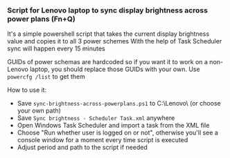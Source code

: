 ### Script for Lenovo laptop to sync display brightness across power plans (Fn+Q)

It's a simple powershell script that takes the current display brightness value and copies it to all 3 power schemes
With the help of Task Scheduler sync will happen every 15 minutes

GUIDs of power schemas are hardcoded so if you want it to work on a non-Lenovo laptop, you should replace those GUIDs with your own. Use `powercfg /list` to get them


How to use it:
- Save `sync-brightness-across-powerplans.ps1` to C:\Lenovo\ (or choose your own path)
- Save `Sync brightness - Scheduler Task.xml` anywhere
- Open Windows Task Scheduler and import a task from the XML file
- Choose "Run whether user is logged on or not", otherwise you'll see a console window for a moment every time script is executed
- Adjust period and path to the script if needed
